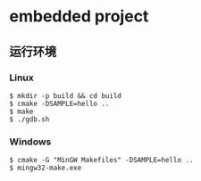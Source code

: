 # embedded project

## 运行环境

### Linux

```t
$ mkdir -p build && cd build
$ cmake -DSAMPLE=hello ..
$ make
$ ./gdb.sh
```

### Windows

```t
$ cmake -G "MinGW Makefiles" -DSAMPLE=hello ..
$ mingw32-make.exe
```
